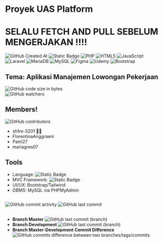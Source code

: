 # Proyek UAS Platform
# **SELALU FETCH AND PULL SEBELUM MENGERJAKAN !!!!**
![GitHub Created At](https://img.shields.io/github/created-at/sh1re-3201/phpUas)
![Static Badge](https://img.shields.io/badge/Editor-Visual_Studio_Code-blue) 
![PHP](https://img.shields.io/badge/php-%23777BB4.svg?&logo=php&logoColor=white)
![HTML5](https://img.shields.io/badge/html5-%23E34F26.svg?&logo=html5&logoColor=white)
![JavaScript](https://img.shields.io/badge/javascript-%23323330.svg?&logo=javascript&logoColor=%23F7DF1E)
![Laravel](https://img.shields.io/badge/laravel-%23FF2D20.svg?&logo=laravel&logoColor=white)
![MariaDB](https://img.shields.io/badge/MariaDB-003545?&logo=mariadb&logoColor=white)
![MySQL](https://img.shields.io/badge/mysql-4479A1.svg?&logo=mysql&logoColor=white)
![Figma](https://img.shields.io/badge/figma-%23F24E1E.svg?logo=figma&logoColor=white)
![Udemy](https://img.shields.io/badge/Udemy-A435F0?&logo=Udemy&logoColor=white)
![Bootstrap](https://img.shields.io/badge/bootstrap-%238511FA.svg?&logo=bootstrap&logoColor=white)




## Tema: Aplikasi Manajemen Lowongan Pekerjaan
![GitHub code size in bytes](https://img.shields.io/github/languages/code-size/sh1re-3201/phpUas)<br/>
![GitHub watchers](https://img.shields.io/github/watchers/sh1re-3201/phpUas) <br/>


## Members!
![GitHub contributors](https://img.shields.io/github/contributors/sh1re-3201/phpUas)

- sh1re-3201 😶‍🌫️
- FlorentinaAnggraeni
- Panii27 
- mariagres07

## Tools

- Language: ![Static Badge](https://img.shields.io/badge/PHP-8.12.2-lightblue) 
- MVC Framework: ![Static Badge](https://img.shields.io/badge/Laravel-12-red)
- UI/UX: Bootstrap/Tailwind
- DBMS: MySQL via PHPMyAdmin

##
![GitHub commit activity](https://img.shields.io/github/commit-activity/t/sh1re-3201/phpUas) 
![GitHub last commit](https://img.shields.io/github/last-commit/sh1re-3201/phpUas) 
<br/> <br/>
- **Branch Master**
![GitHub last commit (branch)](https://img.shields.io/github/last-commit/sh1re-3201/phpUas/master)
- **Branch Development**
![GitHub last commit (branch)](https://img.shields.io/github/last-commit/sh1re-3201/phpUas/development)
- **Branch Master-Development Commit Difference**
![GitHub commits difference between two branches/tags/commits](https://img.shields.io/github/commits-difference/sh1re-3201/phpUas?base=master&head=development) <br/>





